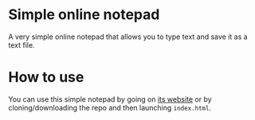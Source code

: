 # Simple online notepad
A very simple online notepad that allows you to type text and save it as a text file.
# How to use
You can use this simple notepad by going on [its website](https://hlelo101.github.io/Simple-online-notepad/) or by cloning/downloading the repo and then launching ``index.html``.
